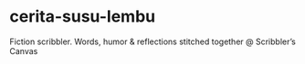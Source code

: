 # cerita-susu-lembu
Fiction scribbler. Words, humor &amp; reflections stitched together @ Scribbler’s Canvas
